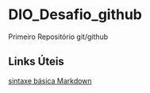 # DIO_Desafio_github
Primeiro Repositório git/github
## Links Úteis
[sintaxe básica Markdown](https://markdown.net.br/sintaxe-basica/)
